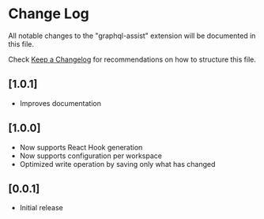 # Change Log

All notable changes to the "graphql-assist" extension will be documented in this file.

Check [Keep a Changelog](http://keepachangelog.com/) for recommendations on how to structure this
file.

## [1.0.1]

- Improves documentation

## [1.0.0]

- Now supports React Hook generation
- Now supports configuration per workspace
- Optimized write operation by saving only what has changed

## [0.0.1]

- Initial release
